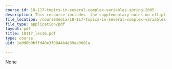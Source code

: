 ```yaml
---
course_id: 18-117-topics-in-several-complex-variables-spring-2005
description: This resource includes  the supplementary notes on elliptic operators.
file_location: /coursemedia/18-117-topics-in-several-complex-variables-spring-2005/1edd0b0bffd40e3f8844b4e39aa0601a_18117_lec16.pdf
file_type: application/pdf
layout: pdf
title: 18117_lec16.pdf
type: course
uid: 1edd0b0bffd40e3f8844b4e39aa0601a

---
```

None